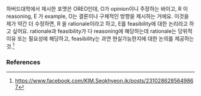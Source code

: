 하버드대학에서 제시한 포맷은 OREO인데, O가 opinion이니 주장하는 바이고, R 이 reasoning, E 가 example, O는 결론이나 구체적인 방향을 제시하는 거에요. 이것을 제가 약간 더 수정하면, R 을 rationale이라고 하고, E를 feasibility에 대한 논리라고 하고 싶어요. rationale과 feasibility가 다 reasoning에 해당하는데 rationale는 당위적 이유 또는 필요성에 해당하고, feasibility는 과연 현실가능한지에 대한 논의를 제공하는 것.[^1]




### References
[^1]: https://www.facebook.com/KIM.Seokhyeon.ik/posts/2310286285649867